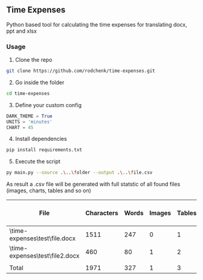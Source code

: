 ## Time Expenses

Python based tool for calculating the time expenses for translating docx, ppt and xlsx

### Usage

1. Clone the repo

```sh
git clone https://github.com/rodchenk/time-expenses.git
```

2. Go inside the folder

```sh
cd time-expenses
```

3. Define your custom config

```py
DARK_THEME = True
UNITS = 'minutes'
CHART = 45
```

4. Install dependencies

```sh
pip install requirements.txt
```

5. Execute the script

```sh
py main.py --source .\..\folder --output .\..\file.csv
```

As result a .csv file will be generated with full statstic of all found files (images, charts, tables and so on)

File | Characters | Words | Images | Tables | Charts | Time in min
--- | --- | --- | --- |--- |--- | ---
\time-expenses\test\file.docx | 1511 | 247 | 0 | 1 | 0 | 87
\time-expenses\test\file2.docx|460|80|1|2|1|52
 | | | | | |
Total|1971|327|1|3|1|139

